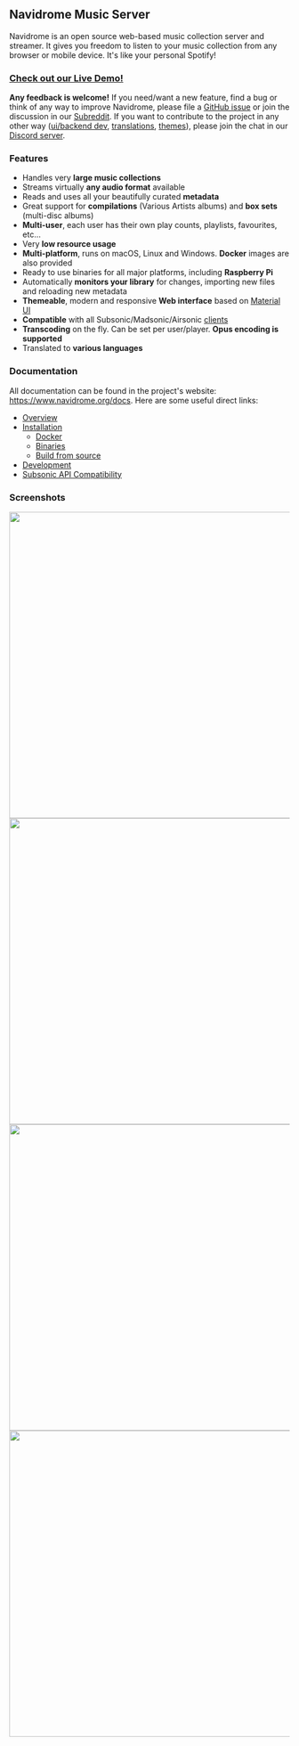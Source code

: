 ## Navidrome Music Server

Navidrome is an open source web-based music collection server and streamer. It gives you freedom to listen to your
music collection from any browser or mobile device. It's like your personal Spotify!

### [Check out our Live Demo!](https://www.navidrome.org/demo/)

**Any feedback is welcome!** If you need/want a new feature, find a bug or think of any way to improve Navidrome,
please file a [GitHub issue](https://github.com/navidrome/navidrome/issues) or join the discussion in our
[Subreddit](https://www.reddit.com/r/navidrome/). If you want to contribute to the project in any other way
([ui/backend dev](https://www.navidrome.org/docs/developers/),
[translations](https://www.navidrome.org/docs/developers/translations/),
[themes](https://www.navidrome.org/docs/developers/creating-themes)), please join the chat in our
[Discord server](https://discord.gg/xh7j7yF).

### Features

- Handles very **large music collections**
- Streams virtually **any audio format** available
- Reads and uses all your beautifully curated **metadata**
- Great support for **compilations** (Various Artists albums) and **box sets** (multi-disc albums)
- **Multi-user**, each user has their own play counts, playlists, favourites, etc...
- Very **low resource usage**
- **Multi-platform**, runs on macOS, Linux and Windows. **Docker** images are also provided
- Ready to use binaries for all major platforms, including **Raspberry Pi**
- Automatically **monitors your library** for changes, importing new files and reloading new metadata
- **Themeable**, modern and responsive **Web interface** based on [Material UI](https://material-ui.com)
- **Compatible** with all Subsonic/Madsonic/Airsonic [clients](https://www.navidrome.org/docs/overview/#apps)
- **Transcoding** on the fly. Can be set per user/player. **Opus encoding is supported**
- Translated to **various languages**

### Documentation

All documentation can be found in the project's website: https://www.navidrome.org/docs.
Here are some useful direct links:

- [Overview](https://www.navidrome.org/docs/overview/)
- [Installation](https://www.navidrome.org/docs/installation/)
  - [Docker](https://www.navidrome.org/docs/installation/docker/)
  - [Binaries](https://www.navidrome.org/docs/installation/pre-built-binaries/)
  - [Build from source](https://www.navidrome.org/docs/installation/build-from-source/)
- [Development](https://www.navidrome.org/docs/developers/)
- [Subsonic API Compatibility](https://www.navidrome.org/docs/developers/subsonic-api/)

### Screenshots

<p align="left">
    <img height="550" src="https://raw.githubusercontent.com/navidrome/navidrome/master/.github/screenshots/ss-mobile-login.png">
    <img height="550" src="https://raw.githubusercontent.com/navidrome/navidrome/master/.github/screenshots/ss-mobile-player.png">
    <img height="550" src="https://raw.githubusercontent.com/navidrome/navidrome/master/.github/screenshots/ss-mobile-album-view.png">
    <img width="550" src="https://raw.githubusercontent.com/navidrome/navidrome/master/.github/screenshots/ss-desktop-player.png">
</p>
